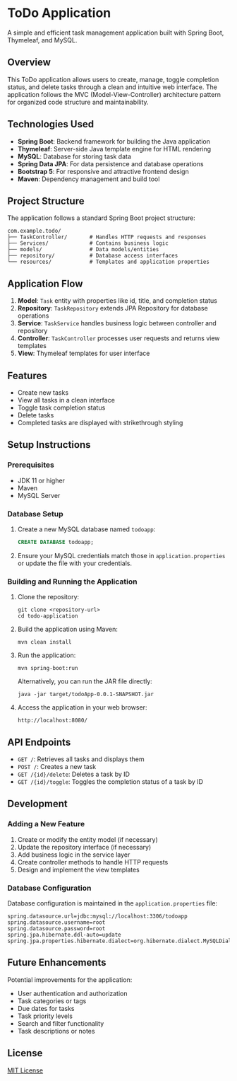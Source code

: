 # ToDo Application

A simple and efficient task management application built with Spring Boot, Thymeleaf, and MySQL.

## Overview

This ToDo application allows users to create, manage, toggle completion status, and delete tasks through a clean and intuitive web interface. The application follows the MVC (Model-View-Controller) architecture pattern for organized code structure and maintainability.

## Technologies Used

- **Spring Boot**: Backend framework for building the Java application
- **Thymeleaf**: Server-side Java template engine for HTML rendering
- **MySQL**: Database for storing task data
- **Spring Data JPA**: For data persistence and database operations
- **Bootstrap 5**: For responsive and attractive frontend design
- **Maven**: Dependency management and build tool

## Project Structure

The application follows a standard Spring Boot project structure:

```
com.example.todo/
├── TaskController/       # Handles HTTP requests and responses
├── Services/             # Contains business logic
├── models/               # Data models/entities
├── repository/           # Database access interfaces
└── resources/            # Templates and application properties
```

## Application Flow

1. **Model**: `Task` entity with properties like id, title, and completion status
2. **Repository**: `TaskRepository` extends JPA Repository for database operations
3. **Service**: `TaskService` handles business logic between controller and repository
4. **Controller**: `TaskController` processes user requests and returns view templates
5. **View**: Thymeleaf templates for user interface

## Features

- Create new tasks
- View all tasks in a clean interface
- Toggle task completion status
- Delete tasks
- Completed tasks are displayed with strikethrough styling

## Setup Instructions

### Prerequisites

- JDK 11 or higher
- Maven
- MySQL Server

### Database Setup

1. Create a new MySQL database named `todoapp`:
   ```sql
   CREATE DATABASE todoapp;
   ```

2. Ensure your MySQL credentials match those in `application.properties` or update the file with your credentials.

### Building and Running the Application

1. Clone the repository:
   ```
   git clone <repository-url>
   cd todo-application
   ```

2. Build the application using Maven:
   ```
   mvn clean install
   ```

3. Run the application:
   ```
   mvn spring-boot:run
   ```

   Alternatively, you can run the JAR file directly:
   ```
   java -jar target/todoApp-0.0.1-SNAPSHOT.jar
   ```

4. Access the application in your web browser:
   ```
   http://localhost:8080/
   ```

## API Endpoints

- `GET /`: Retrieves all tasks and displays them
- `POST /`: Creates a new task
- `GET /{id}/delete`: Deletes a task by ID
- `GET /{id}/toggle`: Toggles the completion status of a task by ID

## Development

### Adding a New Feature

1. Create or modify the entity model (if necessary)
2. Update the repository interface (if necessary)
3. Add business logic in the service layer
4. Create controller methods to handle HTTP requests
5. Design and implement the view templates

### Database Configuration

Database configuration is maintained in the `application.properties` file:

```properties
spring.datasource.url=jdbc:mysql://localhost:3306/todoapp
spring.datasource.username=root
spring.datasource.password=root
spring.jpa.hibernate.ddl-auto=update
spring.jpa.properties.hibernate.dialect=org.hibernate.dialect.MySQLDialect
```

## Future Enhancements

Potential improvements for the application:
- User authentication and authorization
- Task categories or tags
- Due dates for tasks
- Task priority levels
- Search and filter functionality
- Task descriptions or notes

## License

[MIT License](LICENSE)
